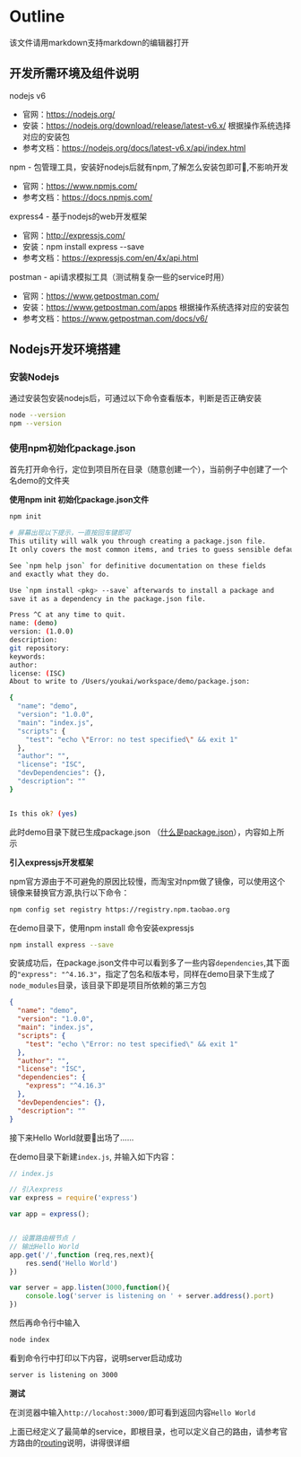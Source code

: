 # Outline

该文件请用markdown支持markdown的编辑器打开

## 开发所需环境及组件说明
nodejs v6
- 官网：https://nodejs.org/
- 安装：https://nodejs.org/download/release/latest-v6.x/
根据操作系统选择对应的安装包
- 参考文档：https://nodejs.org/docs/latest-v6.x/api/index.html

npm - 包管理工具，安装好nodejs后就有npm,了解怎么安装包即可,不影响开发
- 官网：https://www.npmjs.com/
- 参考文档：https://docs.npmjs.com/

express4 - 基于nodejs的web开发框架
- 官网：http://expressjs.com/
- 安装：npm install express --save
- 参考文档：https://expressjs.com/en/4x/api.html

postman - api请求模拟工具（测试稍复杂一些的service时用）
- 官网：https://www.getpostman.com/
- 安装：https://www.getpostman.com/apps 根据操作系统选择对应的安装包
- 参考文档：https://www.getpostman.com/docs/v6/

## Nodejs开发环境搭建

### 安装Nodejs

通过安装包安装nodejs后，可通过以下命令查看版本，判断是否正确安装
```bash
node --version
npm --version
```

### 使用npm初始化package.json

首先打开命令行，定位到项目所在目录（随意创建一个），当前例子中创建了一个名demo的文件夹

**使用npm init 初始化package.json文件**
```bash
npm init

# 屏幕出现以下提示，一直按回车键即可
This utility will walk you through creating a package.json file.
It only covers the most common items, and tries to guess sensible defaults.

See `npm help json` for definitive documentation on these fields
and exactly what they do.

Use `npm install <pkg> --save` afterwards to install a package and
save it as a dependency in the package.json file.

Press ^C at any time to quit.
name: (demo)
version: (1.0.0)
description:
git repository:
keywords:
author:
license: (ISC)
About to write to /Users/youkai/workspace/demo/package.json:

{
  "name": "demo",
  "version": "1.0.0",
  "main": "index.js",
  "scripts": {
    "test": "echo \"Error: no test specified\" && exit 1"
  },
  "author": "",
  "license": "ISC",
  "devDependencies": {},
  "description": ""
}


Is this ok? (yes)
```
此时demo目录下就已生成package.json （[什么是package.json](https://docs.npmjs.com/files/package.json)），内容如上所示


**引入expressjs开发框架**

npm官方源由于不可避免的原因比较慢，而淘宝对npm做了镜像，可以使用这个镜像来替换官方源,执行以下命令：
```bash
npm config set registry https://registry.npm.taobao.org
```

在demo目录下，使用npm install 命令安装expressjs
```bash
npm install express --save
```

安装成功后，在package.json文件中可以看到多了一些内容``dependencies``,其下面的``"express": "^4.16.3"``，指定了包名和版本号，同样在demo目录下生成了``node_modules``目录，该目录下即是项目所依赖的第三方包
```json
{
  "name": "demo",
  "version": "1.0.0",
  "main": "index.js",
  "scripts": {
    "test": "echo \"Error: no test specified\" && exit 1"
  },
  "author": "",
  "license": "ISC",
  "dependencies": {
    "express": "^4.16.3"
  },
  "devDependencies": {},
  "description": ""
}
```

接下来Hello World就要出场了......

在demo目录下新建``index.js``, 并输入如下内容：
```js
// index.js

// 引入express
var express = require('express')

var app = express();


// 设置路由根节点 / 
// 输出Hello World
app.get('/',function (req,res,next){
    res.send('Hello World')
})

var server = app.listen(3000,function(){
    console.log('server is listening on ' + server.address().port)
})
```

然后再命令行中输入
```bash
node index
```

看到命令行中打印以下内容，说明server启动成功
```bash
server is listening on 3000
```

**测试**


在浏览器中输入``http://locahost:3000/``即可看到返回内容``Hello World``


上面已经定义了最简单的service，即根目录，也可以定义自己的路由，请参考官方路由的[routing](http://expressjs.com/en/guide/routing.html)说明，讲得很详细
